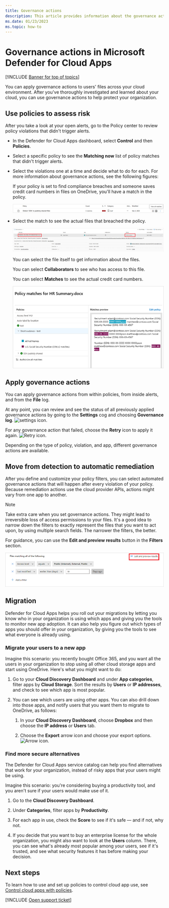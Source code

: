 ```yaml
---
title: Governance actions
description: This article provides information about the governance actions you can take in Defender for Cloud Apps to control your organization's cloud app use.
ms.date: 01/23/2023
ms.topic: how-to
---
```

# Governance actions in Microsoft Defender for Cloud Apps

[!INCLUDE [Banner for top of topics](includes/banner.md)]

You can apply governance actions to users' files across your cloud environment. After you've thoroughly investigated and learned about your cloud, you can use governance actions to help protect your organization.

## Use policies to assess risk

After you take a look at your open alerts, go to the Policy center to review policy violations that didn't trigger alerts.

- In the Defender for Cloud Apps dashboard, select **Control** and then **Policies**.

- Select a specific policy to see the **Matching now** list of policy matches that didn't trigger alerts.

- Select the violations one at a time and decide what to do for each. For more information about governance actions, see the following figures:

    If your policy is set to find compliance breaches and someone saves credit card numbers in files on OneDrive, you'll have a match in the policy.

    ![PCI matches.](media/pci-matches.png "pci matches")

- Select the match to see the actual files that breached the policy.

    ![PCI content matches.](media/pci-content-matches.png "pci content matches")

    You can select the file itself to get information about the files.

    You can select **Collaborators** to see who has access to this file.

    You can select **Matches** to see the actual credit card numbers.

    ![Content matches credit card numbers.](media/content-matches-ccn.png "content matches credit card numbers")

## Apply governance actions

You can apply governance actions from within policies, from inside alerts, and from the **File** log.

At any point, you can review and see the status of all previously applied governance actions by going to the **Settings** cog and choosing **Governance log**. ![settings icon.](media/settings-icon.png "settings icon")

For any governance action that failed, choose the **Retry** icon to apply it again. ![Retry icon.](media/retry-icon.png "retry icon")

Depending on the type of policy, violation, and app, different governance actions are available.

## Move from detection to automatic remediation

After you define and customize your policy filters, you can select automated governance actions that will happen after every violation of your policy.
Because remediation actions use the cloud provider APIs, actions might vary from one app to another.

> [!NOTE]
> Take extra care when you set governance actions. They might lead to irreversible loss of access permissions to your files.
> It's a good idea to narrow down the filters to exactly represent the files that you want to act upon, by using multiple search fields. The narrower the filters, the better.
>
> For guidance, you can use the **Edit and preview results** button in the **Filters** section.

![File policy edit and preview results.](media/file-policy-edit-and-preview-results.png "file policy edit and preview results")

## Migration

Defender for Cloud Apps helps you roll out your migrations by letting you know who in your organization is using which apps and giving you the tools to monitor new app adoption. It can also help you figure out which types of apps you should offer in your organization, by giving you the tools to see what everyone is already using.

### Migrate your users to a new app

Imagine this scenario: you recently bought Office 365, and you want all the users in your organization to stop using all other cloud storage apps and start using OneDrive. Here's what you might want to do:

1. Go to your **Cloud Discovery Dashboard** and under **App categories**, filter apps by **Cloud Storage**. Sort the results by **Users** or **IP addresses**, and check to see which app is most popular.

2. You can see which users are using other apps. You can also drill down into those apps, and notify users that you want them to migrate to OneDrive, as follows:

    1. In your **Cloud Discovery Dashboard**, choose **Dropbox** and then choose the **IP address** or **Users** tab.

    2. Choose the **Export** arrow icon and choose your export options. ![Arrow icon.](media/arrow-icon.png "arrow icon")

### Find more secure alternatives

The Defender for Cloud Apps service catalog can help you find alternatives that work for your organization, instead of risky apps that your users might be using.

Imagine this scenario: you're considering buying a productivity tool, and you aren't sure if your users would make use of it.

1. Go to the **Cloud Discovery Dashboard**.

2. Under **Categories**, filter apps by **Productivity**.

3. For each app in use, check the **Score** to see if it's safe — and if not, why not.

4. If you decide that you want to buy an enterprise license for the whole organization, you might also want to look at the **Users** column. There, you can see what's already most popular among your users, see if it's trusted, and see what security features it has before making your decision.

## Next steps

To learn how to use and set up policies to control cloud app use, see [Control cloud apps with policies](control-cloud-apps-with-policies.md).

[!INCLUDE [Open support ticket](includes/support.md)]
